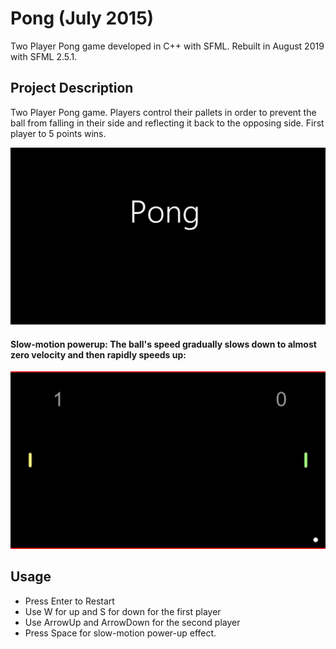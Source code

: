 # Pong (July 2015)
Two Player Pong game developed in C++ with SFML. Rebuilt in August 2019 with SFML 2.5.1.

## Project Description

Two Player Pong game. Players control their pallets in order to prevent the ball from falling in their side and reflecting it back to the opposing side. First player to 5 points wins.

![](pong.gif)


#### Slow-motion powerup: The ball's speed gradually slows down to almost zero velocity and then rapidly speeds up:

![](pongslowmo.gif)

## Usage

* Press Enter to Restart
* Use W for up and S for down for the first player
* Use ArrowUp and ArrowDown for the second player
* Press Space for slow-motion power-up effect.
